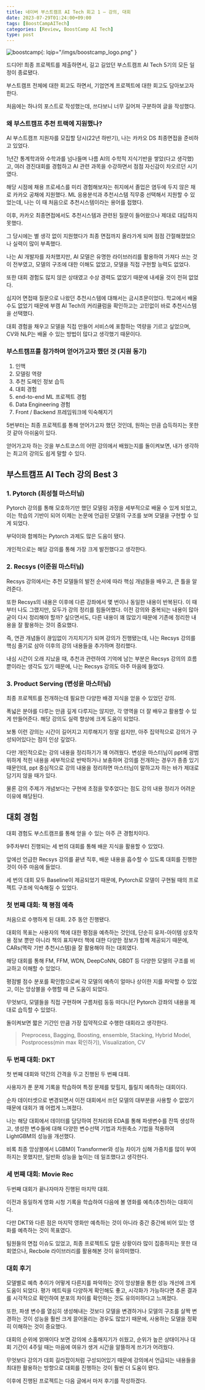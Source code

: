 ```yaml
---
title: 네이버 부스트캠프 AI Tech 회고 1 — 강의, 대회
date: 2023-07-29T01:24:00+09:00
tags: [BoostCampAITech]
categories: [Review, BoostCamp AI Tech]
type: post
---
```

![boostcamp](/imgs/boostcamp_logo.png){: lqip="/imgs/boostcamp_logo.png" }


드디어! 최종 프로젝트를 제출하면서, 길고 길었던 부스트캠프 AI Tech 5기의 모든 일정이 종료됐다.

부스트캠프 전체에 대한 회고도 하면서, 기업연계 프로젝트에 대한 회고도 담아보고자 한다.

처음에는 하나의 포스트로 작성했는데, 쓰다보니 너무 길어져 구분하여 글을 작성했다.

### 왜 부스트캠프 추천 트랙에 지원했나?

AI 부스트캠프 지원자를 모집할 당시(22년 하반기), 나는 카카오 DS 최종면접을 준비하고 있었다.

1년간 통계학과와 수학과를 넘나들며 나름 AI의 수학적 지식기반을 쌓았(다고 생각했)고, 여러 경진대회를 경험하고 AI 관련 과목을 수강하면서 점점 자신감이 차오르던 시기였다.

해당 시점에 채용 프로세스를 미리 경험해보자는 취지에서 졸업은 염두에 두지 않은 채로 카카오 공채에 지원했다. ML 응용분석과 추천시스템 직무중 선택해서 지원할 수 있었는데, 나는 이 때 처음으로 추천시스템이라는 용어를 접했다.

이후, 카카오 최종면접에서도 추천시스템과 관련된 질문이 들어왔으나 제대로 대답하지 못했다.

그 당시에는 별 생각 없이 지원했다가 최종 면접까지 올라가게 되며 점점 간절해졌었으나 실력이 많이 부족했다. 

나는 AI 개발자를 자처했지만, AI 모델은 유명한 라이브러리를 활용하여 가져다 쓰는 것이 전부였고, 모델의 구조에 대한 이해도 없었고, 모델을 직접 구현할 능력도 없었다.

또한 대회 경험도 많지 않은 상태였고 수상 경력도 없었기 때문에 내세울 것이 전혀 없었다.

심지어 면접때 질문으로 나왔던 추천시스템에 대해서는 금시초문이었다. 학교에서 배울 수도 없었기 때문에 부캠 AI Tech의 커리큘럼을 확인하고는 고민없이 바로 추천시스템을 선택했다.

대회 경험을 채우고 모델을 직접 만들어 서비스에 포함하는 역량을 기르고 싶었으며,
CV와 NLP는 배울 수 있는 방법이 많다고 생각했기 때문이다.

### 부스트캠프를 참가하며 얻어가고자 했던 것 (지원 동기)

1. 인맥
2. 모델링 역량
3. 추천 도메인 정보 습득
4. 대회 경험
5. end-to-end ML 프로젝트 경험
6. Data Engineering 경험
7. Front / Backend 프레임워크에 익숙해지기

5번부터는 최종 프로젝트를 통해 얻어가고자 했던 것인데, 원하는 만큼 습득하지는 못한 것 같아 아쉬움이 있다.

얻어가고자 하는 것을 부스트코스의 어떤 강의에서 배웠는지를 돌이켜보면, 내가 생각하는 최고의 강의도 쉽게 말할 수 있다.

## 부스트캠프 AI Tech 강의 Best 3

### 1. **Pytorch (최성철 마스터님)**

Pytorch 강의를 통해 모호하기만 했던 모델링 과정을 세부적으로 배울 수 있게 되었고, 이는 학습의 기반이 되어 이제는 논문에 언급된 모델의 구조를 보며 모델을 구현할 수 있게 되었다.

부덕이와 함께하는 Pytorch 과제도 많은 도움이 됐다.

개인적으로는 해당 강의를 통해 가장 크게 발전했다고 생각한다.

### 2. **Recsys (이준원 마스터님)**

Recsys 강의에서는 추천 모델들의 발전 순서에 따라 핵심 개념들을 배우고, 큰 틀을 알려준다.

또한 Recsys의 내용은 이후에 다른 강좌에서 몇 번이나 동일한 내용이 반복된다. 이 때부터 나도 그랬지만, 모두가 강의 정리를 힘들어했다. 이전 강의와 중복되는 내용이 많아 굳이 다시 정리해야 할까? 싶으면서도, 다른 내용이 꽤 많았기 때문에 기존에 정리한 내용을 잘 활용하는 것이 중요했다.

즉, 연관 개념들이 끊임없이 가지치기가 되며 강의가 진행됐는데, 나는 Recsys 강의를 핵심 줄기로 삼아 이후의 강의 내용들을 추가하며 정리했다.

내심 시간이 오래 지났을 때, 추천과 관련하여 기억에 남는 부분은 Recsys 강의의 흐름 뿐이라는 생각도 있기 때문에, 나는 Recsys 강의도 아주 마음에 들었다.

### 3. **Product Serving (변성윤 마스터님)**

최종 프로젝트를 전개하는데 필요한 다양한 배경 지식을 얻을 수 있었던 강의.

폭넓은 분야를 다루는 만큼 깊게 다루지는 않지만, 각 영역을 더 잘 배우고 활용할 수 있게 만들어준다.  해당 강의도 실력 향상에 크게 도움이 되었다.

보통 이런 강의는 시간이 길어지고 지루해지기 정말 쉽지만, 아주 집약적으로 강의가 구성되어있다는 점이 인상 깊었다.

다만 개인적으로는 강의 내용을 정리하기가 꽤 어려웠다. 변성윤 마스터님이 ppt에 광범위하게 적힌 내용을 세부적으로 반박하거나 보충하며 강의를 전개하는 경우가 종종 있기 때문인데, ppt 중심적으로 강의 내용을 정리하면 마스터님이 말하고자 하는 바가 제대로 담기지 않을 때가 있다. 

물론 강의 주제가 개념보다는 구현에 초점을 맞추었다는 점도 강의 내용 정리가 어려운 이유에 해당된다.

## 대회 경험

대회 경험도 부스트캠프를 통해 얻을 수 있는 아주 큰 경험치이다.

9주차부터 진행되는 세 번의 대회를 통해 배운 지식을 활용할 수 있었다.

앞에선 언급한 Recsys 강의를 끝낸 직후, 배운 내용을 흡수할 수 있도록 대회를 진행한 것이 아주 마음에 들었다.

세 번의 대회 모두 Baseline이 제공되었기 때문에, Pytorch로 모델이 구현될 때의 프로젝트 구조에 익숙해질 수 있었다.

### 첫 번째 대회: 책 평점 예측

처음으로 수행하게 된 대회. 2주 동안 진행됐다.

대회의 목표는 사용자의 책에 대한 평점을 예측하는 것인데, 단순히 유저-아이템 상호작용 정보 뿐만 아니라 책의 표지부터 책에 대한 다양한 정보가 함께 제공되기 때문에, CARs(맥락 기반 추천시스템)을 잘 활용해야 하는 대회였다.

해당 대회를 통해 FM, FFM, WDN, DeepCoNN, GBDT 등 다양한 모델의 구조를 비교하고 이해할 수 있었다.

평점별 점수 분포를 확인함으로써 각 모델의 예측이 얼마나 상이한 지를 파악할 수 있었고, 이는 앙상블을 수행할 때 큰 도움이 되었다.

무엇보다, 모델들을 직접 구현하며 구름처럼 둥둥 떠다니던 Pytorch 강좌의 내용을 제대로 습득할 수 있었다.

돌이켜보면 짧은 기간인 만큼 가장 집약적으로 수행한 대회라고 생각한다.

> Preprocess, Bagging, Boosting, ensemble, Stacking, Hybrid Model, Postprocess(min max 확인하기), Visualization, CV
> 

### 두 번째 대회: DKT

첫 번째 대회와 약간의 간격을 두고 진행된 두 번째 대회.

사용자가 푼 문제 기록을 학습하여 특정 문제를 맞힐지, 틀릴지 예측하는 대회이다.

순차 데이터셋으로 변경되면서 이전 대회에서 쓰던 모델의 대부분을 사용할 수 없었기 때문에 대회가 꽤 어렵게 느껴졌다.

나는 해당 대회에서 데이터를 담당하여 전처리와 EDA를 통해 파생변수를 잔뜩 생성하고, 생성한 변수들에 대해 다양한 변수선택 기법과 차원축소 기법을 적용하여 LightGBM의 성능을 개선했다.

비록 최종 앙상블에서 LGBM이 Transformer와 성능 차이가 심해 가중치를 많이 부여하지는 못했지만, 일반화 성능을 높이는 데 일조했다고 생각한다.

### 세 번째 대회: Movie Rec

두번째 대회가 끝나자마자 진행된 마지막 대회.

이전과 동일하게 영화 시청 기록을 학습하여 다음에 볼 영화를 예측(추천)하는 대회이다.

다만 DKT와 다른 점은 마지막 영화만 예측하는 것이 아니라 중간 중간에 비어 있는 영화를 예측하는 것이 목표였다.

팀원들의 면접 이슈도 있었고, 최종 프로젝트도 앞둔 상황이라 많이 집중하지는 못한 대회였으나, Recbole 라이브러리를 활용해본 것이 유의미했다.

### 대회 후기

모델별로 예측 추이가 어떻게 다른지를 파악하는 것이 앙상블을 통한 성능 개선에 크게 도움이 되었다. 평가 메트릭을 다양하게 확인해도 좋고, 시각화가 가능하다면 추론 결과를 시각적으로 확인하여 분포의 차이를 확인하는 것도 유의미하다고 느껴졌다.

또한, 파생 변수를 열심히 생성해내는 것보다 모델을 변경하거나 모델의 구조를 살짝 변경하는 것이 성능을 훨씬 크게 끌어올리는 경우도 많았기 때문에, 사용하는 모델을 정확히 이해하는 것이 중요했다.

대회의 순위에 얽매이다 보면 강의에 소홀해지기가 쉬웠고, 순위가 높은 상태이거나 대회 기간이 4주일 때는 마음에 여유가 생겨 시간을 알뜰하게 쓰기가 어려웠다.

무엇보다 강의가 대회 길라잡이처럼 구성되어있기 때문에 강의에서 언급되는 내용들을 최대한 활용하는 방향으로 대회를 진행하는 것이 훨씬 더 도움이 됐다.

이후에 진행된 프로젝트는 다음 글에서 마저 후기를 작성하겠다.